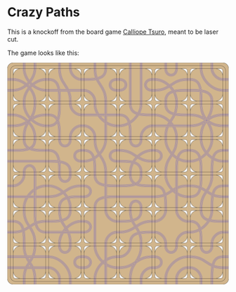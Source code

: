 # Crazy Paths

This is a knockoff from the board game [Calliope Tsuro](https://www.calliopegames.com/read/45/tsuro), meant to be laser cut.

The game looks like this:


![Crazy Paths](demo.png)

